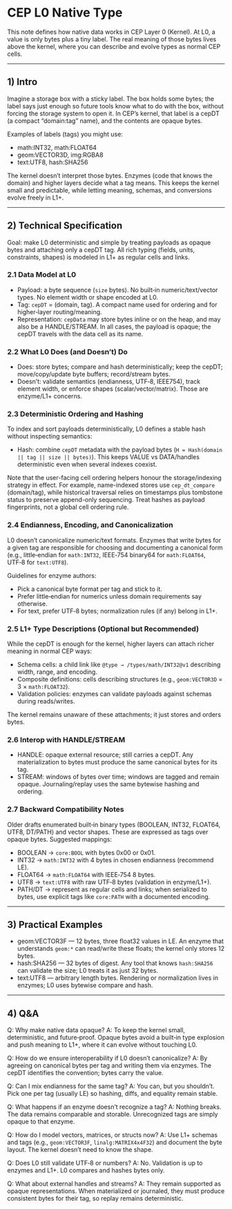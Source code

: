 # CEP L0 Native Type

This note defines how native data works in CEP Layer 0 (Kernel). At L0, a value is only bytes plus a tiny label. The real meaning of those bytes lives above the kernel, where you can describe and evolve types as normal CEP cells.

---

## 1) Intro

Imagine a storage box with a sticky label. The box holds some bytes; the label says just enough so future tools know what to do with the box, without forcing the storage system to open it. In CEP’s kernel, that label is a cepDT (a compact “domain:tag” name), and the contents are opaque bytes.

Examples of labels (tags) you might use:
- math:INT32, math:FLOAT64
- geom:VECTOR3D, img:RGBA8
- text:UTF8, hash:SHA256

The kernel doesn’t interpret those bytes. Enzymes (code that knows the domain) and higher layers decide what a tag means. This keeps the kernel small and predictable, while letting meaning, schemas, and conversions evolve freely in L1+.

---

## 2) Technical Specification

Goal: make L0 deterministic and simple by treating payloads as opaque bytes and attaching only a cepDT tag. All rich typing (fields, units, constraints, shapes) is modeled in L1+ as regular cells and links.

### 2.1 Data Model at L0

- Payload: a byte sequence (`size` bytes). No built‑in numeric/text/vector types. No element width or shape encoded at L0.
- Tag: `cepDT` = (domain, tag). A compact name used for ordering and for higher‑layer routing/meaning.
- Representation: `cepData` may store bytes inline or on the heap, and may also be a HANDLE/STREAM. In all cases, the payload is opaque; the cepDT travels with the data cell as its name.

### 2.2 What L0 Does (and Doesn’t) Do

- Does: store bytes; compare and hash deterministically; keep the cepDT; move/copy/update byte buffers; record/stream bytes.
- Doesn’t: validate semantics (endianness, UTF‑8, IEEE754), track element width, or enforce shapes (scalar/vector/matrix). Those are enzyme/L1+ concerns.

### 2.3 Deterministic Ordering and Hashing

To index and sort payloads deterministically, L0 defines a stable hash without inspecting semantics:
- Hash: combine `cepDT` metadata with the payload bytes (`H = Hash(domain || tag || size || bytes)`). This keeps VALUE vs DATA/handles deterministic even when several indexes coexist.

Note that the user-facing cell ordering helpers honour the storage/indexing strategy in effect. For example, name-indexed stores use `cep_dt_compare` (domain/tag), while historical traversal relies on timestamps plus tombstone status to preserve append-only sequencing. Treat hashes as payload fingerprints, not a global cell ordering rule.

### 2.4 Endianness, Encoding, and Canonicalization

L0 doesn’t canonicalize numeric/text formats. Enzymes that write bytes for a given tag are responsible for choosing and documenting a canonical form (e.g., little‑endian for `math:INT32`, IEEE‑754 binary64 for `math:FLOAT64`, UTF‑8 for `text:UTF8`).

Guidelines for enzyme authors:
- Pick a canonical byte format per tag and stick to it.
- Prefer little‑endian for numerics unless domain requirements say otherwise.
- For text, prefer UTF‑8 bytes; normalization rules (if any) belong in L1+.

### 2.5 L1+ Type Descriptions (Optional but Recommended)

While the cepDT is enough for the kernel, higher layers can attach richer meaning in normal CEP ways:
- Schema cells: a child link like `@type → /types/math/INT32@v1` describing width, range, and encoding.
- Composite definitions: cells describing structures (e.g., `geom:VECTOR3D` = 3 × `math:FLOAT32`).
- Validation policies: enzymes can validate payloads against schemas during reads/writes.

The kernel remains unaware of these attachments; it just stores and orders bytes.

### 2.6 Interop with HANDLE/STREAM

- HANDLE: opaque external resource; still carries a cepDT. Any materialization to bytes must produce the same canonical bytes for its tag.
- STREAM: windows of bytes over time; windows are tagged and remain opaque. Journaling/replay uses the same bytewise hashing and ordering.

### 2.7 Backward Compatibility Notes

Older drafts enumerated built‑in binary types (BOOLEAN, INT32, FLOAT64, UTF8, DT/PATH) and vector shapes. These are expressed as tags over opaque bytes. Suggested mappings:
- BOOLEAN → `core:BOOL` with bytes 0x00 or 0x01.
- INT32 → `math:INT32` with 4 bytes in chosen endianness (recommend LE).
- FLOAT64 → `math:FLOAT64` with IEEE‑754 8 bytes.
- UTF8 → `text:UTF8` with raw UTF‑8 bytes (validation in enzyme/L1+).
- PATH/DT → represent as regular cells and links; when serialized to bytes, use explicit tags like `core:PATH` with a documented encoding.

---

## 3) Practical Examples

- geom:VECTOR3F — 12 bytes, three float32 values in LE. An enzyme that understands `geom:*` can read/write these floats; the kernel only stores 12 bytes.
- hash:SHA256 — 32 bytes of digest. Any tool that knows `hash:SHA256` can validate the size; L0 treats it as just 32 bytes.
- text:UTF8 — arbitrary length bytes. Rendering or normalization lives in enzymes; L0 uses bytewise compare and hash.

---

## 4) Q&A

Q: Why make native data opaque?
A: To keep the kernel small, deterministic, and future‑proof. Opaque bytes avoid a built‑in type explosion and push meaning to L1+, where it can evolve without touching L0.

Q: How do we ensure interoperability if L0 doesn’t canonicalize?
A: By agreeing on canonical bytes per tag and writing them via enzymes. The cepDT identifies the convention; bytes carry the value.

Q: Can I mix endianness for the same tag?
A: You can, but you shouldn’t. Pick one per tag (usually LE) so hashing, diffs, and equality remain stable.

Q: What happens if an enzyme doesn’t recognize a tag?
A: Nothing breaks. The data remains comparable and storable. Unrecognized tags are simply opaque to that enzyme.

Q: How do I model vectors, matrices, or structs now?
A: Use L1+ schemas and tags (e.g., `geom:VECTOR3F`, `linalg:MATRIX4x4F32`) and document the byte layout. The kernel doesn’t need to know the shape.

Q: Does L0 still validate UTF‑8 or numbers?
A: No. Validation is up to enzymes and L1+. L0 compares and hashes bytes only.

Q: What about external handles and streams?
A: They remain supported as opaque representations. When materialized or journaled, they must produce consistent bytes for their tag, so replay remains deterministic.

